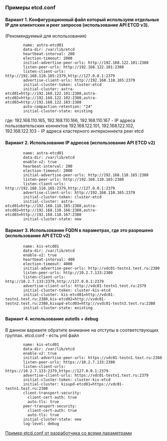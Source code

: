 ### Примеры etcd.conf

#### Вариант 1. Конфигурационный файл который используем отдельные IP для клиентских и peer запросов (использование API ETCD v3).
(Рекомендуемый для использования)

            name: astra-etcd01
            data-dir: /var/lib/etcd
            heartbeat-interval: 200
            election-timeout: 2000
            initial-advertise-peer-urls: http://192.168.122.101:2380
            listen-peer-urls: http://192.168.122.101:2380
            listen-client-urls: http://192.168.110.165:2379,http://127.0.0.1:2379
            advertise-client-urls: http://192.168.110.165:2379
            initial-cluster-token: cluster-etcd
            initial-cluster: astra-etcd01=http://192.168.122.101:2380,astra-etcd02=http://192.168.122.102:2380,astra-etcd03=http://192.168.122.103:2380
            auto-compaction-retention: "24"
            initial-cluster-state: existing

где: 
192.168.110.165, 192.168.110.166, 192.168.110.167 - IP адреса пользовательских коннектов
192.168.122.101, 192.168.122.102, 192.168.122.103 - IP адреса кластерного интерконнекта peer etcd 	

#### Вариант 2. Использование IP адресов (использование API ETCD v2)
            name: astra-etcd01 
            data-dir: /var/lib/etcd 
            enable-v2: true 
            hearbeat-interval: 200
            election-timeout: 2000
            initial-advertise-peer-urls: http://192.168.110.165:2380 
            listen-peer-urls: http://192.168.110.165:2380 
            listen-client-urls: http://192.168.110.165:2379,http://127.0.0.1:2379 
            advertise-client-urls: http://192.168.110.165:2379 
            initial-cluster-token: cluster-etcd 
            initial-cluster: astra-etcd01=http://192.168.110.165:2380,astra-etcd02=http://192.168.110.166:2380,astra-etcd03=http://192.168.110.167:2380  
            initial-cluster-state: new

#### Вариант 3. Использование FQDN в параметрах, где это разрешено (использование API ETCD v2)

            name: kis-etcd01
            data-dir: /var/lib/etcd
            enable-v2: true
            heartbeat-interval: 400
            election-timeout: 4000
            initial-advertise-peer-urls: http://vdc01-testn1.test.ru:2380
            listen-peer-urls: http://10.2.7.133:2380
            listen-client-urls: http://10.2.7.133:2379,http://127.0.0.1:2379
            advertise-client-urls: http://vdc01-testn1.test.ru:2379
            initial-cluster-token: cluster-kis-etcd
            initial-cluster: kis-etcd01=http://vdc01-testn1.test.ru:2380,kis-etcd02=http://vvdc01-testn2.test.ru:2380,kisupd-etcd03=http://vvdc01-testn3.test.ru:2380
            initial-cluster-state: existing
            

#### Вариант 4. использование autotls + debug 

В данном варианте обратите внимание на отступы в соответствующих группах. etcd.conf - есть yml файл

            name: kis-etcd01
            data-dir: /var/lib/etcd
            enable-v2: true
            initial-advertise-peer-urls: https://vdc01-testn1.test.ru:2380
            listen-peer-urls: https://10.2.7.133:2380
            listen-client-urls: https://10.2.7.133:2379,https://127.0.0.1:2379
            advertise-client-urls: https://vdc01-testn1.test.ru:2379
            initial-cluster-token: cluster-kis-etcd
            initial-cluster: kisupd-etcd01=https://vdc01-testn1.test.ru:2380
            client-transport-security:
              client-cert-auth: true
              auto-tls: true
            peer-transport-security:
              client-cert-auth: true
              auto-tls: true
            initial-cluster-state: new
            log-level: debug

[Пример etcd.conf от разработчика со всеми параметрами](https://github.com/etcd-io/etcd/blob/main/etcd.conf.yml.sample) 

